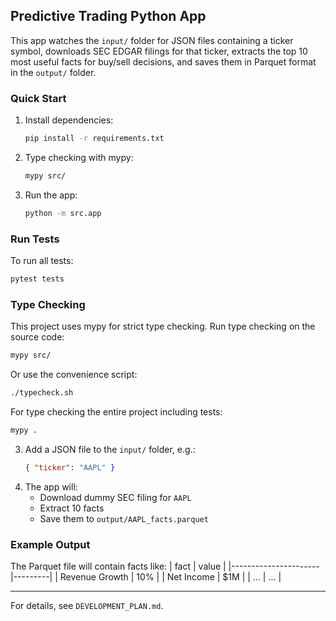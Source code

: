 ## Predictive Trading Python App

This app watches the `input/` folder for JSON files containing a ticker symbol, downloads SEC EDGAR filings for that ticker, extracts the top 10 most useful facts for buy/sell decisions, and saves them in Parquet format in the `output/` folder.

### Quick Start
1. Install dependencies:
	```bash
	pip install -r requirements.txt
	```
2. Type checking with mypy:
	```bash
	mypy src/
	```
3. Run the app:
	```bash
	python -m src.app
	```

### Run Tests
To run all tests:
```bash
pytest tests
```

### Type Checking
This project uses mypy for strict type checking. Run type checking on the source code:
```bash
mypy src/
```

Or use the convenience script:
```bash
./typecheck.sh
```

For type checking the entire project including tests:
```bash
mypy .
```
3. Add a JSON file to the `input/` folder, e.g.:
	```json
	{ "ticker": "AAPL" }
	```
4. The app will:
	- Download dummy SEC filing for `AAPL`
	- Extract 10 facts
	- Save them to `output/AAPL_facts.parquet`

### Example Output
The Parquet file will contain facts like:
| fact                 | value   |
|----------------------|---------|
| Revenue Growth       | 10%     |
| Net Income           | $1M     |
| ...                  | ...     |

---
For details, see `DEVELOPMENT_PLAN.md`.
